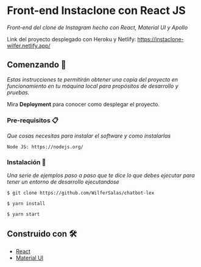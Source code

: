 # Front-end Instaclone con React JS

_Front-end del clone de Instagram hecho con React, Material UI y Apollo_

Link del proyecto desplegado con Heroku y Netlify: https://instaclone-wilfer.netlify.app/

## Comenzando 🚀

_Estas instrucciones te permitirán obtener una copia del proyecto en funcionamiento en tu máquina local para propósitos de desarrollo y pruebas._

Mira **Deployment** para conocer como desplegar el proyecto.


### Pre-requisitos 📋

_Que cosas necesitas para instalar el software y como instalarlas_

```
Node JS: https://nodejs.org/
```

### Instalación 🔧

_Una serie de ejemplos paso a paso que te dice lo que debes ejecutar para tener un entorno de desarrollo ejecutandose_

```
$ git clone https://github.com/WilferSalas/chatbot-lex
```

```
$ yarn install
```

```
$ yarn start
```

## Construido con 🛠️

* [React](https://reactjs.org/)
* [Material UI](https://material-ui.com/)
